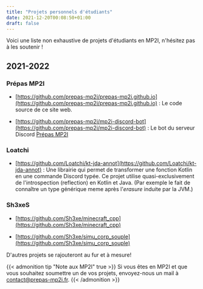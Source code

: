 ```yaml
---
title: "Projets personnels d'étudiants"
date: 2021-12-20T00:08:50+01:00
draft: false
---
```


Voici une liste non exhaustive de projets d'étudiants en MP2I, n'hésitez pas à les soutenir !

## 2021-2022

### Prépas MP2I

- [https://github.com/prepas-mp2i/prepas-mp2i.github.io](https://github.com/prepas-mp2i/prepas-mp2i.github.io) : Le code source de ce site web.

- [https://github.com/prepas-mp2i/mp2i-discord-bot](https://github.com/prepas-mp2i/mp2i-discord-bot) : Le bot du serveur Discord [Prépas MP2I](https://discord.gg/w4ugrwy84w)

### Loatchi

- [https://github.com/Loatchi/kt-jda-annot](https://github.com/Loatchi/kt-jda-annot) : Une librairie qui permet de transformer une fonction Kotlin en une commande Discord typée. Ce projet utilise quasi-exclusivement de l'introspection (reflection) en Kotlin et Java.
(Par exemple le fait de connaître un type générique meme après l'*erasure* induite par la JVM.)

### Sh3xeS

- [https://github.com/Sh3xe/minecraft_cpp](https://github.com/Sh3xe/minecraft_cpp)

- [https://github.com/Sh3xe/simu_corp_souple](https://github.com/Sh3xe/simu_corp_souple)

D'autres projets se rajouteront au fur et à mesure!

{{< admonition tip "Note aux MP2I" true >}}
Si vous êtes en MP2I et que vous souhaitez soumettre un de vos projets, envoyez-nous un mail à [contact@prepas-mp2i.fr](mailto:contact@prepas-mp2i.fr).
{{< /admonition >}}

